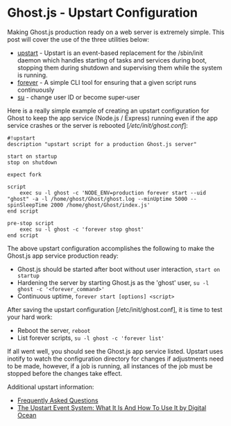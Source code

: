 Ghost.js - Upstart Configuration
================================

Making Ghost.js production ready on a web server is extremely simple.  This post will cover the use of the three utilities below:

* [upstart](http://upstart.ubuntu.com/) - Upstart is an event-based replacement for the /sbin/init daemon which handles starting of tasks and services during boot, stopping them during shutdown and supervising them while the system is running.
* [forever](https://github.com/foreverjs/forever) - A simple CLI tool for ensuring that a given script runs continuously
* [su](http://manpages.ubuntu.com/manpages/gutsy/man1/su.1.html) - change user ID or become super-user

Here is a really simple example of creating an upstart configuration for Ghost to keep the app service (Node.js / Express) running even if the app service crashes or the server is rebooted [*/etc/init/ghost.conf*]:

```shell
#!upstart
description "upstart script for a production Ghost.js server"

start on startup
stop on shutdown

expect fork

script
    exec su -l ghost -c 'NODE_ENV=production forever start --uid "ghost" -a -l /home/ghost/Ghost/ghost.log --minUptime 5000 --spinSleepTime 2000 /home/ghost/Ghost/index.js'
end script

pre-stop script
    exec su -l ghost -c 'forever stop ghost'
end script
```

The above upstart configuration accomplishes the following to make the Ghost.js app service production ready:

* Ghost.js should be started after boot without user interaction, `start on startup`
* Hardening the server by starting Ghost.js as the 'ghost' user, `su -l ghost -c '<forever_command>'`
* Continuous uptime,  `forever start [options] <script>`

After saving the upstart configuration [/etc/init/ghost.conf], it is time to test your hard work:

* Reboot the server, `reboot`
* List forever scripts, `su -l ghost -c 'forever list'`

If all went well, you should see the Ghost.js app service listed.  Upstart uses inotify to watch the configuration directory for changes if adjustments need to be made, however, if a job is running, all instances of the job must be stopped before the changes take effect.

Additional upstart information:

* [Frequently Asked Questions](http://upstart.ubuntu.com/faq.html)
* [The Upstart Event System: What It Is And How To Use It by Digital Ocean](https://www.digitalocean.com/community/tutorials/the-upstart-event-system-what-it-is-and-how-to-use-it)
